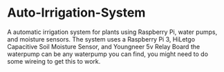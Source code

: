 # Auto-Irrigation-System
A automatic irrigation system for plants using Raspberry Pi, water pumps, and moisture sensors.
The system uses a Raspberry Pi 3, HiLetgo Capacitive Soil Moisture Sensor, and Youngneer 5v Relay Board
the waterpump can be any waterpump you can find, you might need to do some wireing to get this to work.
